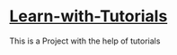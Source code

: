 # [Learn-with-Tutorials](https://mugabe000.github.io/Learn-with-Tutorials/)

This is a Project with the help of tutorials
